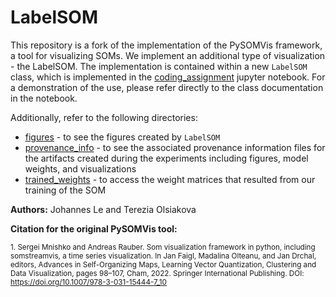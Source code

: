# LabelSOM

This repository is a fork of the implementation of the PySOMVis framework, a tool for visualizing SOMs. We implement an additional type of visualization - the LabelSOM. The implementation is contained within a new `LabelSOM` class, which is implemented in the [coding_assignment](PySOMVis/coding_assignment.ipynb) jupyter notebook. For a demonstration of the use, please refer directly to the class documentation in the notebook.

Additionally, refer to the following directories:
- [figures](PySOMVis/figures/) - to see the figures created by `LabelSOM`
- [provenance_info](PySOMVis/provenance_info) - to see the associated provenance information files for the artifacts created during the experiments including figures, model weights, and visualizations
- [trained_weights](PySOMVis/trained_weights/) - to access the weight matrices that resulted from our training of the SOM

**Authors:** Johannes Le and Terezia Olsiakova

**Citation for the original PySOMVis tool:**

<sub>1. Sergei Mnishko and Andreas Rauber. Som visualization framework in python, including somstreamvis, a time series visualization. In Jan Faigl, Madalina Olteanu, and Jan Drchal, editors, Advances in Self-Organizing Maps, Learning Vector Quantization, Clustering and Data Visualization, pages 98–107, Cham, 2022. Springer International Publishing. DOI: https://doi.org/10.1007/978-3-031-15444-7_10</sub>
